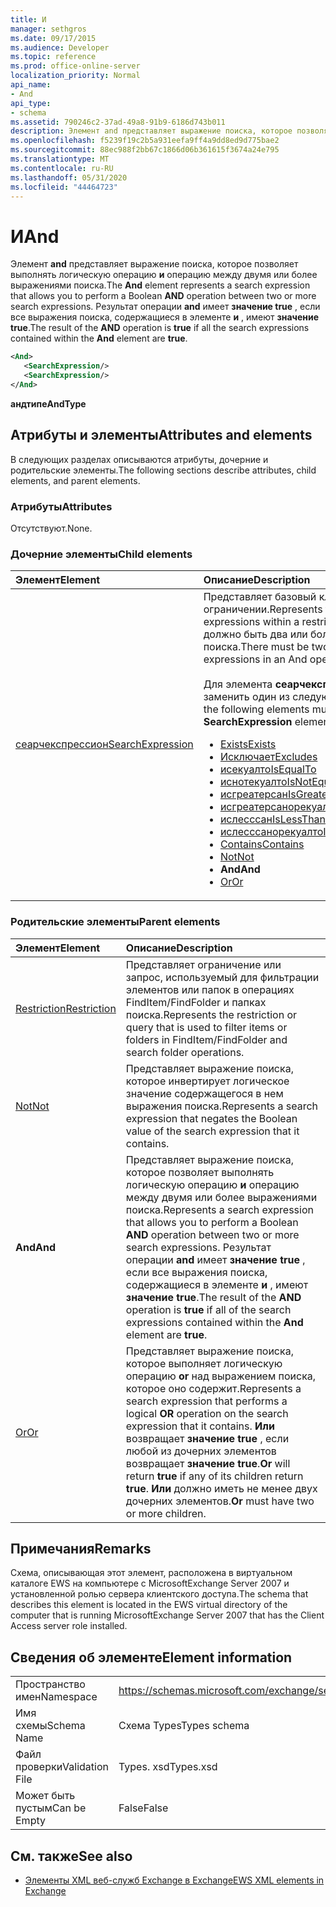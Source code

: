 ```yaml
---
title: И
manager: sethgros
ms.date: 09/17/2015
ms.audience: Developer
ms.topic: reference
ms.prod: office-online-server
localization_priority: Normal
api_name:
- And
api_type:
- schema
ms.assetid: 790246c2-37ad-49a8-91b9-6186d743b011
description: Элемент and представляет выражение поиска, которое позволяет выполнять логическую операцию и операцию между двумя или более выражениями поиска. Результат операции AND имеет значение true, если все выражения поиска, содержащиеся в элементе и, имеют значение true.
ms.openlocfilehash: f5239f19c2b5a931eefa9ff4a9dd8ed9d775bae2
ms.sourcegitcommit: 88ec988f2bb67c1866d06b361615f3674a24e795
ms.translationtype: MT
ms.contentlocale: ru-RU
ms.lasthandoff: 05/31/2020
ms.locfileid: "44464723"
---
```

# <a name="and"></a><span data-ttu-id="8b29e-104">И</span><span class="sxs-lookup"><span data-stu-id="8b29e-104">And</span></span>

<span data-ttu-id="8b29e-105">Элемент **and** представляет выражение поиска, которое позволяет выполнять логическую операцию **и** операцию между двумя или более выражениями поиска.</span><span class="sxs-lookup"><span data-stu-id="8b29e-105">The **And** element represents a search expression that allows you to perform a Boolean **AND** operation between two or more search expressions.</span></span> <span data-ttu-id="8b29e-106">Результат операции **and** имеет **значение true** , если все выражения поиска, содержащиеся в элементе **и** , имеют **значение true**.</span><span class="sxs-lookup"><span data-stu-id="8b29e-106">The result of the **AND** operation is **true** if all the search expressions contained within the **And** element are **true**.</span></span>
  
```xml
<And>
   <SearchExpression/>
   <SearchExpression/>
</And>
```

 <span data-ttu-id="8b29e-107">**андтипе**</span><span class="sxs-lookup"><span data-stu-id="8b29e-107">**AndType**</span></span>
## <a name="attributes-and-elements"></a><span data-ttu-id="8b29e-108">Атрибуты и элементы</span><span class="sxs-lookup"><span data-stu-id="8b29e-108">Attributes and elements</span></span>

<span data-ttu-id="8b29e-109">В следующих разделах описываются атрибуты, дочерние и родительские элементы.</span><span class="sxs-lookup"><span data-stu-id="8b29e-109">The following sections describe attributes, child elements, and parent elements.</span></span>
  
### <a name="attributes"></a><span data-ttu-id="8b29e-110">Атрибуты</span><span class="sxs-lookup"><span data-stu-id="8b29e-110">Attributes</span></span>

<span data-ttu-id="8b29e-111">Отсутствуют.</span><span class="sxs-lookup"><span data-stu-id="8b29e-111">None.</span></span>
  
### <a name="child-elements"></a><span data-ttu-id="8b29e-112">Дочерние элементы</span><span class="sxs-lookup"><span data-stu-id="8b29e-112">Child elements</span></span>

|<span data-ttu-id="8b29e-113">**Элемент**</span><span class="sxs-lookup"><span data-stu-id="8b29e-113">**Element**</span></span>|<span data-ttu-id="8b29e-114">**Описание**</span><span class="sxs-lookup"><span data-stu-id="8b29e-114">**Description**</span></span>|
|:-----|:-----|
|[<span data-ttu-id="8b29e-115">сеарчекспрессион</span><span class="sxs-lookup"><span data-stu-id="8b29e-115">SearchExpression</span></span>](searchexpression.md) <br/> | <span data-ttu-id="8b29e-116">Представляет базовый класс для выражений в ограничении.</span><span class="sxs-lookup"><span data-stu-id="8b29e-116">Represents the base class for expressions within a restriction.</span></span> <span data-ttu-id="8b29e-117">В операции and должно быть два или больше выражений поиска.</span><span class="sxs-lookup"><span data-stu-id="8b29e-117">There must be two or more search expressions in an And operation.</span></span><br/><br/>  <span data-ttu-id="8b29e-118">Для элемента **сеарчекспрессион** необходимо заменить один из следующих элементов:</span><span class="sxs-lookup"><span data-stu-id="8b29e-118">One of the following elements must be substituted for the **SearchExpression** element:</span></span><ul><li> [<span data-ttu-id="8b29e-119">Exists</span><span class="sxs-lookup"><span data-stu-id="8b29e-119">Exists</span></span>](exists.md)</li><li>[<span data-ttu-id="8b29e-120">Исключает</span><span class="sxs-lookup"><span data-stu-id="8b29e-120">Excludes</span></span>](excludes.md)</li><li>[<span data-ttu-id="8b29e-121">исекуалто</span><span class="sxs-lookup"><span data-stu-id="8b29e-121">IsEqualTo</span></span>](isequalto.md)</li><li>[<span data-ttu-id="8b29e-122">иснотекуалто</span><span class="sxs-lookup"><span data-stu-id="8b29e-122">IsNotEqualTo</span></span>](isnotequalto.md)</li><li>[<span data-ttu-id="8b29e-123">исгреатерсан</span><span class="sxs-lookup"><span data-stu-id="8b29e-123">IsGreaterThan</span></span>](isgreaterthan.md)</li><li>[<span data-ttu-id="8b29e-124">исгреатерсанорекуалто</span><span class="sxs-lookup"><span data-stu-id="8b29e-124">IsGreaterThanOrEqualTo</span></span>](isgreaterthanorequalto.md)</li><li>[<span data-ttu-id="8b29e-125">ислесссан</span><span class="sxs-lookup"><span data-stu-id="8b29e-125">IsLessThan</span></span>](islessthan.md)</li><li>[<span data-ttu-id="8b29e-126">ислесссанорекуалто</span><span class="sxs-lookup"><span data-stu-id="8b29e-126">IsLessThanOrEqualTo</span></span>](islessthanorequalto.md)</li><li>[<span data-ttu-id="8b29e-127">Contains</span><span class="sxs-lookup"><span data-stu-id="8b29e-127">Contains</span></span>](contains.md)</li><li>[<span data-ttu-id="8b29e-128">Not</span><span class="sxs-lookup"><span data-stu-id="8b29e-128">Not</span></span>](not.md)</li><li><span data-ttu-id="8b29e-129">**And**</span><span class="sxs-lookup"><span data-stu-id="8b29e-129">**And**</span></span></li><li>[<span data-ttu-id="8b29e-130">Or</span><span class="sxs-lookup"><span data-stu-id="8b29e-130">Or</span></span>](or.md) </li></ul> |
   
### <a name="parent-elements"></a><span data-ttu-id="8b29e-131">Родительские элементы</span><span class="sxs-lookup"><span data-stu-id="8b29e-131">Parent elements</span></span>

|<span data-ttu-id="8b29e-132">**Элемент**</span><span class="sxs-lookup"><span data-stu-id="8b29e-132">**Element**</span></span>|<span data-ttu-id="8b29e-133">**Описание**</span><span class="sxs-lookup"><span data-stu-id="8b29e-133">**Description**</span></span>|
|:-----|:-----|
|[<span data-ttu-id="8b29e-134">Restriction</span><span class="sxs-lookup"><span data-stu-id="8b29e-134">Restriction</span></span>](restriction.md) <br/> |<span data-ttu-id="8b29e-135">Представляет ограничение или запрос, используемый для фильтрации элементов или папок в операциях FindItem/FindFolder и папках поиска.</span><span class="sxs-lookup"><span data-stu-id="8b29e-135">Represents the restriction or query that is used to filter items or folders in FindItem/FindFolder and search folder operations.</span></span>  <br/> |
|[<span data-ttu-id="8b29e-136">Not</span><span class="sxs-lookup"><span data-stu-id="8b29e-136">Not</span></span>](not.md) <br/> |<span data-ttu-id="8b29e-137">Представляет выражение поиска, которое инвертирует логическое значение содержащегося в нем выражения поиска.</span><span class="sxs-lookup"><span data-stu-id="8b29e-137">Represents a search expression that negates the Boolean value of the search expression that it contains.</span></span>  <br/> |
|<span data-ttu-id="8b29e-138">**And**</span><span class="sxs-lookup"><span data-stu-id="8b29e-138">**And**</span></span> <br/> |<span data-ttu-id="8b29e-139">Представляет выражение поиска, которое позволяет выполнять логическую операцию **и** операцию между двумя или более выражениями поиска.</span><span class="sxs-lookup"><span data-stu-id="8b29e-139">Represents a search expression that allows you to perform a Boolean **AND** operation between two or more search expressions.</span></span> <span data-ttu-id="8b29e-140">Результат операции **and** имеет **значение true** , если все выражения поиска, содержащиеся в элементе **и** , имеют **значение true**.</span><span class="sxs-lookup"><span data-stu-id="8b29e-140">The result of the **AND** operation is **true** if all of the search expressions contained within the **And** element are **true**.</span></span>  <br/> |
|[<span data-ttu-id="8b29e-141">Or</span><span class="sxs-lookup"><span data-stu-id="8b29e-141">Or</span></span>](or.md) <br/> |<span data-ttu-id="8b29e-142">Представляет выражение поиска, которое выполняет логическую операцию **or** над выражением поиска, которое оно содержит.</span><span class="sxs-lookup"><span data-stu-id="8b29e-142">Represents a search expression that performs a logical **OR** operation on the search expression that it contains.</span></span> <span data-ttu-id="8b29e-143">**Или** возвращает **значение true** , если любой из дочерних элементов возвращает **значение true**.</span><span class="sxs-lookup"><span data-stu-id="8b29e-143">**Or** will return **true** if any of its children return **true**.</span></span> <span data-ttu-id="8b29e-144">**Или** должно иметь не менее двух дочерних элементов.</span><span class="sxs-lookup"><span data-stu-id="8b29e-144">**Or** must have two or more children.</span></span>  <br/> |
   
## <a name="remarks"></a><span data-ttu-id="8b29e-145">Примечания</span><span class="sxs-lookup"><span data-stu-id="8b29e-145">Remarks</span></span>

<span data-ttu-id="8b29e-146">Схема, описывающая этот элемент, расположена в виртуальном каталоге EWS на компьютере с MicrosoftExchange Server 2007 и установленной ролью сервера клиентского доступа.</span><span class="sxs-lookup"><span data-stu-id="8b29e-146">The schema that describes this element is located in the EWS virtual directory of the computer that is running MicrosoftExchange Server 2007 that has the Client Access server role installed.</span></span>
  
## <a name="element-information"></a><span data-ttu-id="8b29e-147">Сведения об элементе</span><span class="sxs-lookup"><span data-stu-id="8b29e-147">Element information</span></span>

|||
|:-----|:-----|
|<span data-ttu-id="8b29e-148">Пространство имен</span><span class="sxs-lookup"><span data-stu-id="8b29e-148">Namespace</span></span>  <br/> |https://schemas.microsoft.com/exchange/services/2006/types  <br/> |
|<span data-ttu-id="8b29e-149">Имя схемы</span><span class="sxs-lookup"><span data-stu-id="8b29e-149">Schema Name</span></span>  <br/> |<span data-ttu-id="8b29e-150">Схема Types</span><span class="sxs-lookup"><span data-stu-id="8b29e-150">Types schema</span></span>  <br/> |
|<span data-ttu-id="8b29e-151">Файл проверки</span><span class="sxs-lookup"><span data-stu-id="8b29e-151">Validation File</span></span>  <br/> |<span data-ttu-id="8b29e-152">Types. xsd</span><span class="sxs-lookup"><span data-stu-id="8b29e-152">Types.xsd</span></span>  <br/> |
|<span data-ttu-id="8b29e-153">Может быть пустым</span><span class="sxs-lookup"><span data-stu-id="8b29e-153">Can be Empty</span></span>  <br/> |<span data-ttu-id="8b29e-154">False</span><span class="sxs-lookup"><span data-stu-id="8b29e-154">False</span></span>  <br/> |
   
## <a name="see-also"></a><span data-ttu-id="8b29e-155">См. также</span><span class="sxs-lookup"><span data-stu-id="8b29e-155">See also</span></span>

- [<span data-ttu-id="8b29e-156">Элементы XML веб-служб Exchange в Exchange</span><span class="sxs-lookup"><span data-stu-id="8b29e-156">EWS XML elements in Exchange</span></span>](ews-xml-elements-in-exchange.md)

